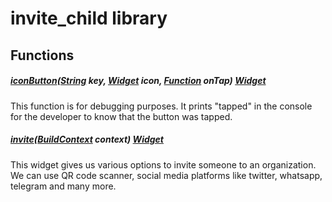 



# invite_child library
















## Functions

##### [iconButton](../widgets_invite_child/iconButton.md)([String](https://api.flutter.dev/flutter/dart-core/String-class.html) key, [Widget](https://api.flutter.dev/flutter/widgets/Widget-class.html) icon, [Function](https://api.flutter.dev/flutter/dart-core/Function-class.html) onTap) [Widget](https://api.flutter.dev/flutter/widgets/Widget-class.html)



This function is for debugging purposes.
It prints "tapped" in the console for the developer to know that the button was tapped.  




##### [invite](../widgets_invite_child/invite.md)([BuildContext](https://api.flutter.dev/flutter/widgets/BuildContext-class.html) context) [Widget](https://api.flutter.dev/flutter/widgets/Widget-class.html)



This widget gives us various options to invite someone to an organization.
We can use QR code scanner, social media platforms like twitter, whatsapp, telegram and many more.  












